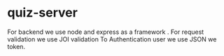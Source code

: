 # quiz-server
For backend we use node and express as a framework .
For request validation we use JOI validation 
To Authentication user we use JSON we token.
